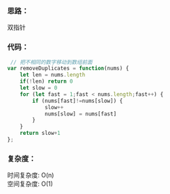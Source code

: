### 思路： 
双指针

### 代码：
```js
 // 把不相同的数字移动到数组前面
var removeDuplicates = function(nums) {
    let len = nums.length
    if(!len) return 0
    let slow = 0
    for (let fast = 1;fast < nums.length;fast++) {
        if (nums[fast]!=nums[slow]) {
            slow++
            nums[slow] = nums[fast]
        }
    }
    return slow+1
};
```
### 复杂度：
时间复杂度: O(n)   
空间复杂度: O(1)
